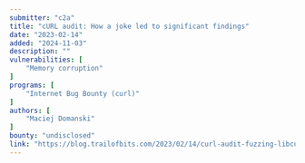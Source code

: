 ```yaml
---
submitter: "c2a"
title: "cURL audit: How a joke led to significant findings"
date: "2023-02-14"
added: "2024-11-03"
description: ""
vulnerabilities: [
    "Memory corruption"
]
programs: [
    "Internet Bug Bounty (curl)"
]
authors: [
    "Maciej Domanski"
]
bounty: "undisclosed"
link: "https://blog.trailofbits.com/2023/02/14/curl-audit-fuzzing-libcurl-command-line-interface/"
---
```




